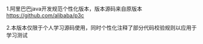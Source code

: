 1.阿里巴巴java开发规范个性化版本，版本源码来自原版本 https://github.com/alibaba/p3c

2.本版本仅限于个人学习源码使用，同时个性化注释了部分代码校验规则以应用于学习测试



